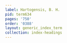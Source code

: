 ```yaml
---
label: Hartogensis, B. H.
pid: term634
pages: '750'
order: '0388'
layout: generic_index_term
collection: index-headings
---
```

